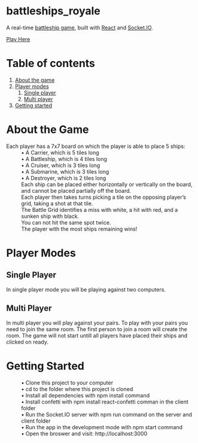 # battleships_royale
A real-time [battleship game](https://en.wikipedia.org/wiki/Battleship_(game)), built with [React](https://reactjs.org/) and [Socket.IO](https://socket.io/).

[Play Here](https://battleshipsroyale.herokuapp.com/)


# Table of contents
1. [About the game](#about)
2. [Player modes](#player-modes)
    1. [Single player](#single-player)
    2. [Multi player](#multi-player)
3. [Getting started](#getting-started)

# About the Game <a name="about"></a>

<dl>
  <dt>Each player has a 7x7 board on which the player is able to place 5 ships:</dt>
  <dd>• A Carrier, which is 5 tiles long </dd>
  <dd>• A Battleship, which is 4 tiles long </dd>
  <dd>• A Cruiser, which is 3 tiles long </dd>
  <dd>• A Submarine, which is 3 tiles long </dd>
  <dd>• A Destroyer, which is 2 tiles long </dd>


  <dd> Each ship can be placed either horizontally or vertically on the board, and cannot be placed partially off the board.<dd>
  <dd> Each player then takes turns picking a tile on the opposing player’s grid, taking a shot at that tile.<dd>
  <dd> The Battle Grid identifies a miss with white, a hit with red, and a sunken ship with black.<dd>
  <dd> You can not hit the same spot twice.<dd>
  <dd> The player with the most ships remaining wins!<dd>
</dl>

# Player Modes <a name="player-modes"></a>
  ## Single Player <a name="single-player"></a>
  In single player mode you will be playing against two computers.

  ## Multi Player <a name="multi-player"></a>
  In multi player you will play against your pairs. 
  To play with your pairs you need to join the same room.
  The first person to join a room will create the room.
  The game will not start untill all players have placed their ships and clicked on ready.

# Getting Started <a name="getting-started"></a>
<dl>
  <dd>• Clone this project to your computer</dd>
  <dd>• cd to the folder where this project is cloned</dd>
  <dd>• Install all dependencies with npm install command</dd>
  <dd>• Install confetti with npm install react-confetti comman in the client folder</dd>
  <dd>• Run the Socket.IO server with npm run command on the server and client folder</dd>
  <dd>• Run the app in the development mode with npm start command</dd>
  <dd>• Open the broswer and visit: http://localhost:3000</dd>
</dl>
